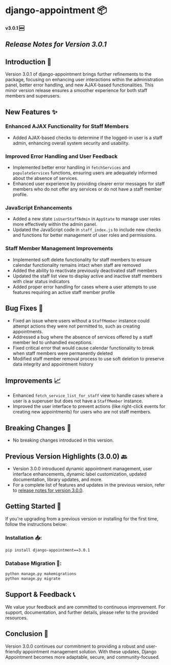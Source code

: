# django-appointment 📦

**v3.0.1 🆕**

## ___Release Notes for Version 3.0.1___

## Introduction 📜

Version 3.0.1 of django-appointment brings further refinements to the package, focusing on enhancing user interactions
within the administration panel, better error handling, and new AJAX-based functionalities. This minor version release
ensures a smoother experience for both staff members and superusers.

## New Features ✨

### Enhanced AJAX Functionality for Staff Members

- Added AJAX-based checks to determine if the logged-in user is a staff admin, enhancing overall system security and
  usability.

### Improved Error Handling and User Feedback

- Implemented better error handling in `fetchServices` and `populateServices` functions, ensuring users are adequately
  informed about the absence of services.
- Enhanced user experience by providing clearer error messages for staff members who do not offer any services or do not
  have a staff member profile.

### JavaScript Enhancements

- Added a new state `isUserStaffAdmin` in `AppState` to manage user roles more effectively within the admin panel.
- Updated the JavaScript code in `staff_index.js` to include new checks and functions for better management of user
  roles and permissions.

### Staff Member Management Improvements

- Implemented soft delete functionality for staff members to ensure calendar functionality remains intact when staff are removed
- Added the ability to reactivate previously deactivated staff members
- Updated the staff list view to display active and inactive staff members with clear status indicators
- Added proper error handling for cases where a user attempts to use features requiring an active staff member profile

## Bug Fixes 🐛

- Fixed an issue where users without a `StaffMember` instance could attempt actions they were not permitted to, such as
  creating appointments.
- Addressed a bug where the absence of services offered by a staff member led to unhandled exceptions.
- Fixed critical error that would cause calendar functionality to break when staff members were permanently deleted
- Modified staff member removal process to use soft deletion to preserve data integrity and appointment history

## Improvements 📈

- Enhanced `fetch_service_list_for_staff` view to handle cases where a user is a superuser but does not have
  a `StaffMember` instance.
- Improved the user interface to prevent actions (like right-click events for creating new appointments) for users who
  are not staff members.

## Breaking Changes 🚨

- No breaking changes introduced in this version.

## Previous Version Highlights (3.0.0) 🔙

- Version 3.0.0 introduced dynamic appointment management, user interface enhancements, dynamic label customization,
  updated documentation, library updates, and more.
- For a complete list of features and updates in the previous version, refer
  to [release notes for version 3.0.0](https://github.com/adamspd/django-appointment/tree/main/docs/release_notes/v3_0_0.md).

## Getting Started 🚀

If you're upgrading from a previous version or installing for the first time, follow the instructions below:

### Installation 📥:

```bash
pip install django-appointment==3.0.1
```

### Database Migration 🔧:

```bash
python manage.py makemigrations
python manage.py migrate
```

## Support & Feedback 📞

We value your feedback and are committed to continuous improvement. For support, documentation, and further details,
please refer to the provided resources.

## Conclusion 🎉

Version 3.0.0 continues our commitment to providing a robust and user-friendly appointment management solution. With
these updates, Django Appointment becomes more adaptable, secure, and community-focused.